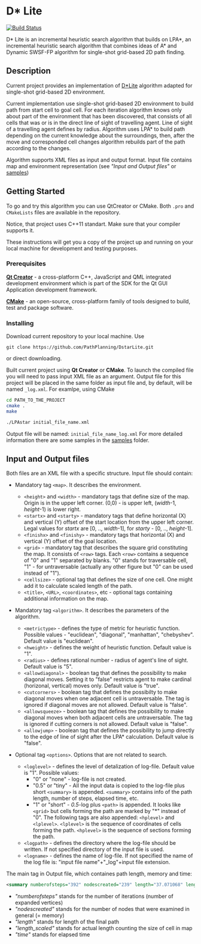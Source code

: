 # D\* Lite

[![Build Status](https://travis-ci.org/PathPlanning/DstarLite.svg?branch=master)](https://travis-ci.org/PathPlanning/DstarLite)

D\* Lite is an incremental heuristic search algorithm that builds on LPA\*, an incremental heuristic search algorithm that combines ideas of A\* and Dynamic SWSF-FP algorithm for single-shot grid-based 2D path finding. 

## Description
Current project provides an implementation of [D\*Lite](http://idm-lab.org/bib/abstracts/papers/aaai02b.pdf) algorithm adapted for single-shot grid-based 2D environment. 

Current implementation use single-shot grid-based 2D environment to build path from start cell to goal cell. For each iteration algorithm knows only about part of the environment that has been discovered, that consists of all cells that was or is in the  direct line of sight of travelling agent.
Line of sight of a travelling agent defines by radius. 
Algorithm uses LPA\* to build path depending on the current knowledge about the surroundings, then, after the move and corresponded cell changes algorithm rebuilds part of the path according to the changes.

Algorithm supports XML files as input and output format. Input file contains map and environment representation (see *"Input and Output files"* or [samples](https://github.com/PathPlanning/DstarLite/tree/master/maps))

## Getting Started 

To go and try this algorithm you can use QtCreator or CMake. 
Both `.pro` and `CMakeLists` files are available in the repository.

Notice, that project uses C++11 standart. Make sure that your compiler supports it.

These instructions will get you a copy of the project up and running on your local machine for development and testing purposes.

### Prerequisites

**[Qt Creator](https://info.qt.io/download-qt-for-device-creation?hsCtaTracking=c80600ba-f2ea-45ed-97ef-6949c1c4c236%7C643bd8f4-2c59-4c4c-ba1a-4aaa05b51086)** -  a cross-platform C++, JavaScript and QML integrated development environment which is part of the SDK for the Qt GUI Application development framework. 

**[CMake](https://cmake.org/)** - an open-source, cross-platform family of tools designed to build, test and package software.

### Installing

Download current repository to your local machine. Use
```
git clone https://github.com/PathPlanning/DstarLite.git
```
or direct downloading.

Built current project using **Qt Creator** or **CMake**. To launch the compiled file you will need to pass input XML file as an argument. Output file for this project will be placed in the same folder as input file and, by default, will be named `_log.xml`. For examlpe, using CMake 
```bash
cd PATH_TO_THE_PROJECT
cmake .
make

./LPAstar initial_file_name.xml
```
Output file will be named:
`
initial_file_name_log.xml
`
For more detailed information there are some samples in the  [samples](https://github.com/PathPlanning/DstarLite/tree/master/maps) folder.

## Input and Output files

Both files are an XML file with a specific structure. 
Input file should contain:

* Mandatory tag `<map>`. It describes the environment.
    * `<height>` and `<width>` - mandatory tags that define size of the map. Origin is in the upper left corner. (0,0) - is upper left, (*width*-1, *height*-1) is lower right.
    * `<startx>` and `<starty>` - mandatory tags that define horizontal (X) and vertical (Y) offset of the start location from the upper left corner. Legal values for *startx* are [0, .., *width*-1], for *starty* - [0, .., *height*-1].
    * `<finishx>` and `<finishy>` - mandatory tags that horizontal (X) and vertical (Y) offset of the goal location.
    * `<grid>` - mandatory tag that describes the square grid constituting the map. It consists of `<row>` tags. Each `<row>` contains a sequence of "0" and "1" separated by blanks. "0" stands for traversable cell, "1" - for untraversable (actually any other figure but "0" can be used instead of "1").
    * `<cellsize>` - optional tag that defines the size of one cell. One might add it to calculate scaled length of the path.
    * `<title>`, `<URL>`, `<coordinates>`, etc - optional tags containing additional information on the map.

* Mandatory tag `<algorithm>`. It describes the parameters of the algorithm.

    * `<metrictype>` - defines the type of metric for heuristic function. Possible values - "euclidean", "diagonal", "manhattan", "chebyshev". Default value is "euclidean".
    * `<hweight>` - defines the weight of heuristic function. Default value is "1".
    * `<radius>` - defines rational number - radius of agent's line of sight. Default value is "5".
    * `<allowdiagonal>` - boolean tag that defines the possibility to make diagonal moves. Setting it to "false" restricts agent to make cardinal (horizonal, vertical) moves only. Default value is "true".
    * `<cutcorners>` - boolean tag that defines the possibilty to make diagonal moves when one adjacent cell is untraversable. The tag is ignored if diagonal moves are not allowed. Default value is "false".
    * `<allowsqueeze>` - boolean tag that defines the possibility to make diagonal moves when both adjacent cells are untraversable. The tag is ignored if cutting corners is not allowed. Default value is "false".
	* `<allowjump>` - boolean tag that defines the possibility to jump directly to the edge of line of sight after the LPA\* calculation. Default value is "false".

* Optional tag `<options>`. Options that are not related to search.

    * `<loglevel>` - defines the level of detalization of log-file. Default value is "1". Possible values:
        - "0" or "none" - log-file is not created.
        - "0.5" or "tiny" - All the input data is copied to the log-file plus short `<summary>` is appended. `<summary>` contains info of the path length, number of steps, elapsed time, etc.
        - "1" or "short" - *0.5*-log plus `<path>` is appended. It looks like `<grid>` but cells forming the path are marked by "\*" instead of "0". The following tags are also appended: `<hplevel>` and `<lplevel>`. `<lplevel>` is the sequence of coordinates of cells forming the path. `<hplevel>` is the sequence of sections forming the path.
    * `<logpath>` - defines the directory where the log-file should be written. If not specified directory of the input file is used. 
    * `<logname>` - defines the name of log-file. If not specified the name of the log file is: "input file name"+"_log"+input file extension.

The main tag in Output file, which containes path length, memory and time:  
```xml
<summary numberofsteps="392" nodescreated="239" length="37.071068" length_scaled="100.09188308715821" time="0.011694"/>
```
* _"numberofsteps"_ stands for the number of iterations (number of expanded vertices)
* _"nodescreated"_  stands for the number of nodes that were examined in general (= memory)
* _"length"_ stands for length of the final path
* _"length_scaled"_ stands for actual length counting the size of cell in map
* _"time"_ stands for elapsed time
